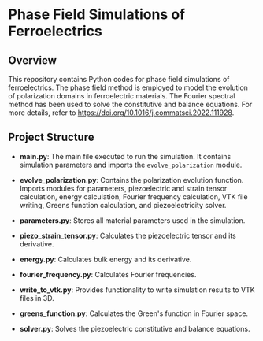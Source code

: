 # Phase Field Simulations of Ferroelectrics

## Overview

This repository contains Python codes for phase field simulations of ferroelectrics. The phase field method is employed to model the evolution of polarization domains in ferroelectric materials. The Fourier spectral method has been used to solve the constitutive and balance equations. For more details, refer to https://doi.org/10.1016/j.commatsci.2022.111928.

## Project Structure

- **main.py**: The main file executed to run the simulation. It contains simulation parameters and imports the `evolve_polarization` module.

- **evolve_polarization.py**: Contains the polarization evolution function. Imports modules for parameters, piezoelectric and strain tensor calculation, energy calculation, Fourier frequency calculation, VTK file writing, Greens function calculation, and piezoelectricity solver.

- **parameters.py**: Stores all material parameters used in the simulation.

- **piezo_strain_tensor.py**: Calculates the piezoelectric tensor and its derivative.

- **energy.py**: Calculates bulk energy and its derivative.

- **fourier_frequency.py**: Calculates Fourier frequencies.

- **write_to_vtk.py**: Provides functionality to write simulation results to VTK files in 3D.

- **greens_function.py**: Calculates the Green's function in Fourier space.

- **solver.py**: Solves the piezoelectric constitutive and balance equations.

